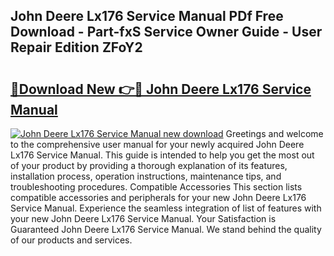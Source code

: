 ## John Deere Lx176 Service Manual PDf Free Download - Part-fxS Service Owner Guide - User Repair Edition ZFoY2

# <h2><a href="http://bc94446.oget.top/?id=John+Deere+Lx176+Service+Manual">🔗Download New 👉🔴 John Deere Lx176 Service Manual</a></h2>

[![John Deere Lx176 Service Manual new download](https://i.imgur.com/5g1atiW.png)](http://bc94446.oget.top/?id=John+Deere+Lx176+Service+Manual)
Greetings and welcome to the comprehensive user manual for your newly acquired John Deere Lx176 Service Manual. This guide is intended to help you get the most out of your product by providing a thorough explanation of its features, installation process, operation instructions, maintenance tips, and troubleshooting procedures. Compatible Accessories This section lists compatible accessories and peripherals for your new John Deere Lx176 Service Manual. Experience the seamless integration of list of features with your new John Deere Lx176 Service Manual. Your Satisfaction is Guaranteed John Deere Lx176 Service Manual. We stand behind the quality of our products and services.
